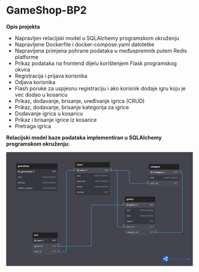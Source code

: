 ﻿# GameShop-BP2

**Opis projekta** 

- Napravljen relacijski model u SQLAlchemy programskom okruženju 
- Napravljene Dockerfile i docker-compose.yaml datotetke
- Napravljena primjena pohrane podataka u međuspremnik putem Redis platforme
- Prikaz podataka na frontend dijelu korištenjem Flask programskog okvira
- Registracija i prijava korisnika
- Odjava korisnika
- Flash poruke za uspjesnu registraciju i ako korisnik dodaje igru koju je vec dodao u kosaricu
- Prikaz, dodavanje, brisanje, uređivanje igrica (CRUD)
- Prikaz, dodavanje, brisanje kategorija za igrice
- Dodavanje igrica u kosaricu
- Prikaz i brisanje igrice iz kosarice
- Pretraga igrica

**Relacijski model baze podataka implementiran u SQLAlchemy programskom okruženju:** 


![GAMESHOP](gameshop.png)
